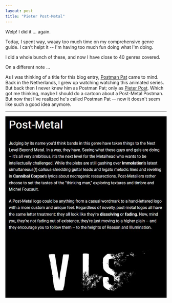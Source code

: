 ```yaml
---
layout: post
title: "Pieter Post-Metal"
---
```


Welp! I did it ... again.

Today, I spent way, waaay too much time on my comprehensive genre guide. I can't helpt it -- I'm having too much fun doing what I'm doing. 

I did a whole bunch of these, and now I have close to 40 genres covered. 

On a different note ... 

As I was thinking of a title for this blog entry, <a href="https://www.youtube.com/watch?v=1uukgYgflCE" target="_blank" rel="noopener"><span>Postman Pat</span></a>
 came to mind. Back in the Netherlands, I grew up watching watching this animated series. But back then I never knew him as Postman Pat; only as <a href="https://www.youtube.com/watch?v=umV3Cd78H2U" target="_blank" rel="noopener"><span>Pieter Post</span></a>. Which got me thinking, maybe I should do a cartoon about a Post-Metal Postman. But now that I've realized he's called Postman Pat -- now it doesn't seem like such a good idea anymore.

---

![Post-Metal](..\assets\img\blog\post.jpg)